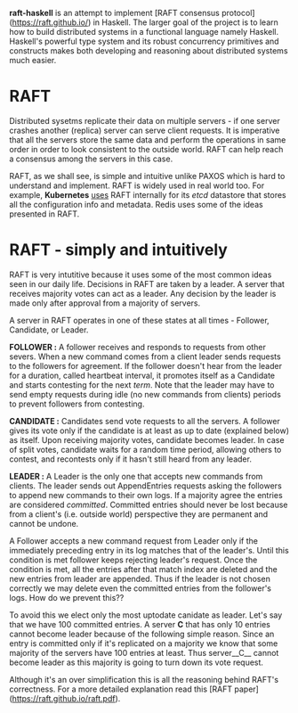 __raft-haskell__ is an attempt to implement [RAFT consensus protocol] (https://raft.github.io/) in Haskell. The larger goal of the project is to learn how to build distributed systems in a functional language namely Haskell. Haskell's powerful type system and its robust concurrency primitives and constructs makes both developing and reasoning about distributed systems much easier.


# RAFT
Distributed sysetms replicate their data on multiple servers - if one server crashes another (replica) server can serve client requests. It is imperative that all the servers store the same data and perform the operations in same order in order to look consistent to the outside world. RAFT can help reach a consensus among the servers in this case. 

RAFT, as we shall see, is simple and intuitive unlike PAXOS which is hard to understand and implement. RAFT is widely used in real world too. For example, __Kubernetes__ [uses](https://github.com/kubernetes/kubernetes/tree/master/vendor/github.com/coreos/etcd/raft) RAFT internally for its _etcd_ datastore that stores all the configuration info and metadata. Redis uses some of the ideas presented in RAFT.

# RAFT - simply and intuitively

RAFT is very intutitive because it uses some of the most common ideas seen in our daily life. Decisions in RAFT are taken by a leader. A server that receives majority votes can act as a leader. Any decision by the leader is made only after approval from a majority of servers.

A server in RAFT operates in one of these states at all times - Follower, Candidate, or Leader.

__FOLLOWER :__ A follower receives and responds to requests from other severs. When a new command comes from a client leader sends requests to the followers for agreement. If the follower doesn't hear from the leader for a duration, called heartbeat interval, it promotes itself as a Candidate and starts contesting for the next _term_. Note that the leader may have to send empty requests during idle (no new commands from clients) periods to prevent followers from contesting.

__CANDIDATE :__ Candidates send vote requests to all the servers. A follower gives its vote only if the candidate is at least as up to date (explained below) as itself. Upon receiving majority votes, candidate becomes leader. In case of split votes, candidate waits for a random time period, allowing others to contest, and recontests only if it hasn't still heard from any leader.

__LEADER :__  A Leader is the only one that accepts new commands from clients. The leader sends out AppendEntries requests asking the followers to append new commands to their own logs. If a majority agree the entries are considered _committed_. Committed entries should never be lost because from a client's (i.e. outside world) perspective they are permanent and cannot be undone. 

A Follower accepts a new command request from Leader only if the immediately preceding entry in its log matches that of the leader's. Until this condition is met follower keeps rejecting leader's request. Once the condition is met, all the entries after that match index are deleted and the new entries from leader are appended. Thus if the leader is not chosen correctly we may delete even the committed entries from the follower's logs. How do we prevent this??

To avoid this we elect only the most uptodate canidate as leader. Let's say that we have 100 committed entries. A server __C__ that has only 10 entries cannot become leader because of the following simple reason. Since an entry is committed only if it's replicated on a majority we know that some majority of the servers have 100 entries at least. Thus server__C__ cannot become leader as this majority is going to turn down its vote request.

Although it's an over simplification this is all the reasoning behind RAFT's correctness. For a more detailed explanation read this [RAFT paper] (https://raft.github.io/raft.pdf).





